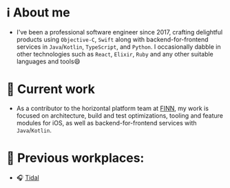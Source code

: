 # ℹ️ About me
- I've been a professional software engineer since 2017, crafting delightful products using `Objective-C`, `Swift` along with backend-for-frontend services in `Java`/`Kotlin`, `TypeScript`, and `Python`. I occasionally dabble in other technologies such as `React`, `Elixir`, `Ruby` and any other suitable languages and tools😄

# 💼 Current work
 - As a contributor to the horizontal platform team at [FINN](https://www.finn.no), my work is focused on architecture, build and test optimizations, tooling and feature modules for iOS, as well as backend-for-frontend services with `Java`/`Kotlin`.

# 📁 Previous workplaces: 
- 🎧 [Tidal](https://tidal.com)
